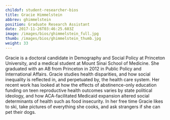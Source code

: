 ```yaml
---
childof: student-researcher-bios
title: Gracie Himmelstein
abbrev: ghimmelstein
position: Graduate Research Assistant
date: 2017-11-26T03:46:25.603Z
image: /images/bios/ghimmelstein_full.jpg
thumb: /images/bios/ghimmelstein_thumb.jpg
weight: 33
---
```

Gracie is a doctoral candidate in Demography and Social Policy at Princeton University, and a medical student at Mount Sinai School of Medicine.  She graduated with an AB from Princeton in 2012 in Public Policy and International Affairs.  Gracie studies health disparities, and how social inequality is reflected in, and perpetuated by, the health care system.   Her recent work has looked at how the effects of abstinence-only education funding on teen reproductive health outcomes varies by state political ideology, and how ACA-facilitated Medicaid expansion altered social determinants of health such as food insecurity.  In her free time Gracie likes to ski, take pictures of everything she cooks, and ask strangers if she can pet their dogs.
